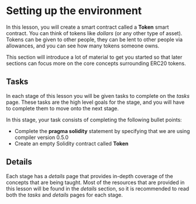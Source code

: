 # Setting up the environment

In this lesson, you will create a smart contract called a **Token** smart contract. You can think of tokens like *dollars* (or any other type of asset). Tokens can be given to other people, they can be lent to other people via allowances, and you can see how many tokens someone owns.

This section will introduce a lot of material to get you started so that later sections can focus more on the core concepts surrounding ERC20 tokens.

## Tasks
In each stage of this lesson you will be given tasks to complete on the *tasks* page. These tasks are the high level goals for the stage, and you will have to complete them to move onto the next stage. 

In this stage, your task consists of completing the following bullet points:
- Complete the **pragma solidity** statement by specifying that we are using compiler version 0.5.0
- Create an empty Solidity contract called **Token**

## Details
Each stage has a *details* page that provides in-depth coverage of the concepts that are being taught. Most of the resources that are provided in this lesson will be found in the *details* section, so it is recommended to read both the *tasks* and *details* pages for each stage.